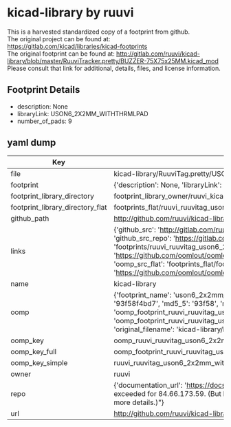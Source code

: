 # kicad-library by ruuvi  
This is a harvested standardized copy of a footprint from github.  
The original project can be found at:  
https://gitlab.com/kicad/libraries/kicad-footprints  
The original footprint can be found at:
http://gitlab.com/ruuvi/kicad-library/blob/master/RuuviTracker.pretty/BUZZER-75X75x25MM.kicad_mod
Please consult that link for additional, details, files, and license information.  
## Footprint Details
* description: None  
* libraryLink: USON6_2X2MM_WITHTHRMLPAD  
* number_of_pads: 9  
## yaml dump  
| Key | Value |  
| --- | --- |  
| file | kicad-library/RuuviTag.pretty/USON6_2X2MM_WITHTHRMLPAD.kicad_mod |  
| footprint | {'description': None, 'libraryLink': 'USON6_2X2MM_WITHTHRMLPAD', 'number_of_pads': 9} |  
| footprint_library_directory | footprint_library_owner/ruuvi_kicad-library |  
| footprint_library_directory_flat | footprints_flat/ruuvi_ruuvitag_uson6_2x2mm_withthrmlpad/working |  
| github_path | http://github.com/ruuvi/kicad-library/blob/master/RuuviTag.pretty/USON6_2X2MM_WITHTHRMLPAD.kicad_mod |  
| links | {'github_src': 'http://gitlab.com/ruuvi/kicad-library/blob/master/RuuviTracker.pretty/BUZZER-75X75x25MM.kicad_mod', 'github_src_repo': 'https://gitlab.com/kicad/libraries/kicad-footprints', 'oomp_bot': 'footprints/ruuvi_ruuvitag_uson6_2x2mm_withthrmlpad/working', 'oomp_bot_github': 'https://github.com/oomlout/oomlout_oomp_footprint_bot/tree/main/footprints/ruuvi_ruuvitag_uson6_2x2mm_withthrmlpad/working', 'oomp_src_flat': 'footprints_flat/footprints_flat/ruuvi_ruuvitag_uson6_2x2mm_withthrmlpad/working', 'oomp_src_flat_github': 'https://github.com/oomlout/oomlout_oomp_footprint_src/tree/main/footprints_flat/ruuvi_ruuvitag_uson6_2x2mm_withthrmlpad/working'} |  
| name | kicad-library |  
| oomp | {'footprint_name': 'uson6_2x2mm_withthrmlpad', 'library_name': 'ruuvitag', 'md5': '93f58f4bd73672789ed00c41a6d352ea', 'md5_10': '93f58f4bd7', 'md5_5': '93f58', 'md5_6': '93f58f', 'oomp_key': 'oomp_ruuvi_ruuvitag_uson6_2x2mm_withthrmlpad', 'oomp_key_extra': 'oomp_footprint_ruuvi_ruuvitag_uson6_2x2mm_withthrmlpad', 'oomp_key_full': 'oomp_footprint_ruuvi_ruuvitag_uson6_2x2mm_withthrmlpad_93f58f', 'oomp_key_simple': 'ruuvi_ruuvitag_uson6_2x2mm_withthrmlpad', 'original_filename': 'kicad-library/RuuviTag.pretty/USON6_2X2MM_WITHTHRMLPAD.kicad_mod', 'owner_name': 'ruuvi'} |  
| oomp_key | oomp_ruuvi_ruuvitag_uson6_2x2mm_withthrmlpad |  
| oomp_key_full | oomp_footprint_ruuvi_ruuvitag_uson6_2x2mm_withthrmlpad |  
| oomp_key_simple | ruuvi_ruuvitag_uson6_2x2mm_withthrmlpad |  
| owner | ruuvi |  
| repo | {'documentation_url': 'https://docs.github.com/rest/overview/resources-in-the-rest-api#rate-limiting', 'message': "API rate limit exceeded for 84.66.173.59. (But here's the good news: Authenticated requests get a higher rate limit. Check out the documentation for more details.)"} |  
| url | http://github.com/ruuvi/kicad-library |  

